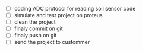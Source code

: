* [ ] coding ADC protocol for reading soil sensor code
* [ ] simulate and test project on proteus
* [ ] clean the project
* [ ] finaly commit on git
* [ ] finaly push on git
* [ ] send the project to custommer
